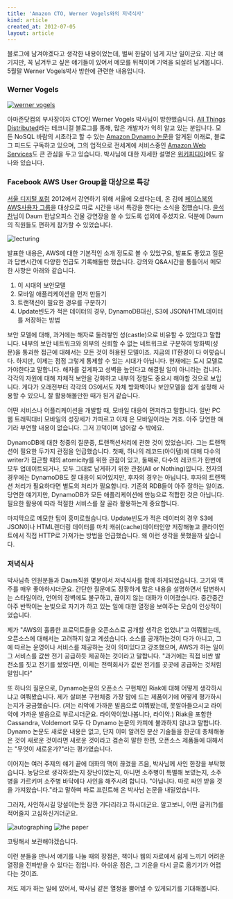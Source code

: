 ```yaml
---
title: 'Amazon CTO, Werner Vogels와의 저녁식사'
kind: article
created_at: 2012-07-05
layout: article
---
```


블로그에 남겨야겠다고 생각한 내용이었는데, 벌써 한달이 넘게 지난 일이군요. 지난 얘기지만, 꼭 남겨두고 싶은 얘기들이 있어서 메모를 뒤적이며 기억을 되살려 남겨봅니다. 5월말 Werner Vogels박사 방한에 관련한 내용입니다. 

### Werner Vogels

[![werner vogels](http://upload.wikimedia.org/wikipedia/commons/thumb/5/54/Wernervogels_ddp.jpg/320px-Wernervogels_ddp.jpg)](http://en.wikipedia.org/wiki/File:Wernervogels_ddp.jpg)

아마존닷컴의 부사장이자 CTO인 Werner Vogels 박사님이 방한했습니다. [All Things Distributed](http://www.allthingsdistributed.com)라는 테크니컬 블로그를 통해, 많은 개발자가 익히 알고 있는 분입니다. 모든 NoSQL 바람의 시초라고 할 수 있는 [Amazon Dynamo 논문](http://www.allthingsdistributed.com/2007/10/amazons_dynamo.html)을 알게된 이래로, 블로그 피드도 구독하고 있으며, 그의 업적으로 전세계에 서비스중인 [Amazon Web Services](http://aws.amazon.com/)도 큰 관심을 두고 있습니다. 박사님에 대한 자세한 설명은 [위키피디아](http://en.wikipedia.org/wiki/Werner_Vogels)에도 잘 나와 있습니다.

### Facebook AWS User Group을 대상으로 특강

[서울 디지털 포럼](http://www.seouldigitalforum.org/kr/) 2012에서 강연하기 위해 서울에 오셨다는데, 온 김에 [페이스북의 AWS사용자 그룹](http://www.facebook.com/groups/189675924467773/)을 대상으로 따로 시간을 내서 특강을 한다는 소식을 접했습니다. [윤석찬](http://channy.creation.net/)님이 Daum 한남오피스 건물 강연장을 쓸 수 있도록 섭외에 주셨지요. 덕분에 Daum의 직원들도 편하게 참가할 수 있었습니다. 

![lecturing](http://farm8.staticflickr.com/7095/7278665932_1fa2a92090_n.jpg)

발표한 내용은, AWS에 대한 기본적인 소개 정도로 볼 수 있었구요, 발표도 좋았고 질문과 답변시간에 다양한 언급도 기록해둘만 했습니다. 강의와 Q&A시간을 통틀어서 메모한 사항은 아래와 같습니다. 

1. 이 시대의 보안모델
1. 모바일 애플리케이션을 먼저 만들기 
1. 트랜잭션이 필요한 경우를 구분하기 
1. Update빈도가 적은 데이터의 경우, DynamoDB대신, S3에 JSON/HTML데이터를 저장하는 방법

보안 모델에 대해, 과거에는 해자로 둘러쌓인 성(castle)으로 비유할 수 있었다고 말합니다. 내부의 보안 네트워크와 외부의 신뢰할 수 없는 네트워크로 구분하여 방화벽(성문)을 통과한 접근에 대해서는 모든 것이 허용된 모델이죠. 지금의 IT환경이 다 이렇습니다. 하지만, 이제는 점점 그렇게 통제할 수 있는 시대가 아닙니다. 현재에는 도시 모델로 가야한다고 말합니다. 해자를 깊게파고 성벽을 높인다고 해결될 일이 아니라는 겁니다. 각각의 자원에 대해 자체적 보안을 강화하고 내부의 정찰도 중요시 해야할 것으로 보입니다. 게다가 오래전부터 각각의 OS에서도 자체 방화벽이나 보안모델을 쉽게 설정해 사용할 수 있으니, 잘 활용해볼만한 때가 된거 같습니다. 

어떤 서비스나 어플리케이션을 개발할 때, 모바일 대응이 먼저라고 말합니다. 일반 PC웹 트래픽대비 모바일의 성장세가 가파르고 이제 은 모바일이라는 거죠. 아주 당연한 얘기라 부연할 내용이 없습니다. 그저 끄덕이며 넘어갈 수 밖에요.

DynamoDB에 대한 청중의 질문중, 트랜잭션처리에 관한 것이 있었습니다. 그는 트랜잭션이 필요한 두가지 관점을 언급했습니다. 첫째, 하나의 레코드(아이템)에 대해 다수의 writer가 접근할 때의 atomicity를 위한 관점이 있고, 둘째로, 다수의 레코드가 한번에 모두 업데이트되거나, 모두 그대로 남게하기 위한 관점(All or Nothing)입니다. 전자의 경우에는 DynamoDB도 잘 대응이 되어있지만, 후자의 경우는 아닙니다. 후자의 트랜잭션 처리가 필요하다면 별도의 처리가 필요합니다. 기존의 RDB들이 아주 잘하는 일이죠. 당연한 얘기지만, DynamoDB가 모든 애플리케이션에 만능으로 적합한 것은 아닙니다. 필요한 활용에 따라 적절한 서비스를 잘 골라 활용하는게 중요합니다. 

마지막으로 메모한 팁이 흥미로웠습니다. Update빈도가 적은 데이터의 경우 S3에 JSON이나 HTML렌더링 데이터를 마치 캐쉬(cache)데이터인양 저장해놓고 클라이언트에서 직접 HTTP로 가져가는 방법을 언급했습니다. 왜 이런 생각을 못했을까 싶습니다. 

### 저녁식사 

박사님측 인원분들과 Daum직원 몇분이서 저녁식사를 함께 하게되었습니다. 고기와 맥주를 매우 좋아하시더군요. 간단한 질문에도 장황하게 많은 내용을 설명하면서 답변하시는 스타일이라, 언어의 장벽에도 불구하고, 끊이지 않는 대화가 이어졌습니다. 중간중간 아주 반짝이는 눈빛으로 자기가 하고 있는 일에 대한 열정을 보여주는 모습이 인상적이었습니다. 

제가 "AWS의 훌륭한 프로덕트들을 오픈소스로 공개할 생각은 없었냐"고 여쭤봤는데, 오픈소스에 대해서는 고려하지 않고 계셨습니다. 소스를 공개하는것이 다가 아니고, 그에 따르는 운영이나 서비스를 제공하는 것이 의미있다고 강조했으며, AWS가 하는 일이 그 서비스를 값싼 전기 공급하듯 제공하는 것이라고 말합니다. "과거에는 직접 비싼 발전소를 짓고 전기를 썼었다면, 이제는 전력회사가 값싼 전기를 곳곳에 공급하는 것처럼 말입니다" 

또 하나의 질문으로, Dynamo논문의 오픈소스 구현체인 Riak에 대해 어떻게 생각하시냐고 여쭤봤습니다. 제가 살펴본 구현체중 가장 맘에 드는 제품이기에 어떻게 평가하시는지가 궁금했습니다. (저는 리악에 가까운 발음으로 여쭤봤는데, 못알아들으시고 라이악에 가까운 발음으로 부르시더군요. 라이악이었나봅니다, 라이악.) Riak을 포함한 Cassandra, Voldemort 모두 다 Dynamo 논문의 카피에 불과하지 않냐고 말합니다. Dynamo 논문도 새로운 내용은 없고, 단지 이미 알려진 분산 기술들을 한군데 총체해놓은 것이 새로운 것이라면 새로운 것이라고 겸손히 말한 한편, 오픈소스 제품들에 대해서는 "무엇이 새로운가?"라는 평가였습니다. 

이어지는 여러 주제의 얘기 끝에 대화의 맥이 끊겼을 즈음, 박사님께 사인 한장을 부탁했습니다. 농담으로 생각하셨는지 장난이었는지, 아니면 소주병이 특별해 보였는지, 소주병을 가르키며 소주병 바닥에다 사인을 해주시려 합니다. "아닙니다. 따로 싸인 받을 것을 가져왔습니다."라고 말하며 따로 프린트해 온 박사님 논문을 내밀었습니다. 

그러자, 사인하시길 망설이는듯 잠깐 기다리라고 하시더군요. 알고보니, 어떤 글귀(?)를 적어줄지 고심하신거더군요.

![autographing](http://farm9.staticflickr.com/8019/7278664350_ccee28ab35_n.jpg)
![the paper](http://farm8.staticflickr.com/7088/7278660206_1413261891.jpg)

코팅해서 보관해야겠습니다. 

이런 분들을 만나서 얘기를 나눌 때의 장점은, 책이나 웹의 자료에서 쉽게 느끼기 어려운 열정을 전파받을 수 있다는 점입니다. 아쉬운 점은, 그 기운을 다시 글로 옮기기가 어렵다는 것이죠. 

저도 제가 하는 일에 있어서, 박사님 같은 열정을 뿜어낼 수 있게되기를 기대해봅니다. 
